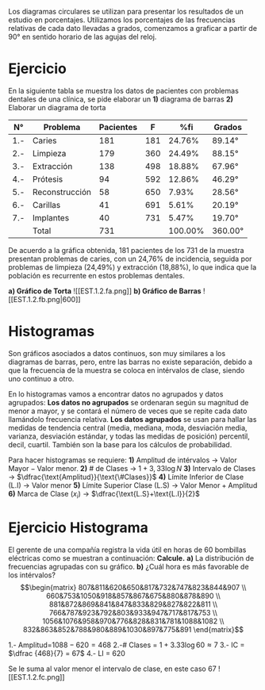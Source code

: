 Los diagramas circulares se utilizan para presentar los resultados de un estudio en porcentajes. Utilizamos los porcentajes de las frecuencias relativas de cada dato llevadas a grados, comenzamos a graficar a partir de 90° en sentido horario de las agujas del reloj.
# Ejercicio
En la siguiente tabla se muestra los datos de pacientes con problemas dentales de una clínica, se pide elaborar un
**1)** diagrama de barras
**2)** Elaborar un diagrama de torta

| N°  | Problema       | Pacientes | F   | %fi     | Grados  |
| --- | -------------- | --------- | --- | ------- | ------- |
| 1.- | Caries         | 181       | 181 | 24.76%  | 89.14°  |
| 2.- | Limpieza       | 179       | 360 | 24.49%  | 88.15°  |
| 3.- | Extracción     | 138       | 498 | 18.88%  | 67.96°  |
| 4.- | Prótesis       | 94        | 592 | 12.86%  | 46.29°  |
| 5.- | Reconstrucción | 58        | 650 | 7.93%   | 28.56°  |
| 6.- | Carillas       | 41        | 691 | 5.61%   | 20.19°  |
| 7.- | Implantes      | 40        | 731 | 5.47%   | 19.70°  |
|     | Total          | 731       |     | 100.00% | 360.00° |
De acuerdo a la gráfica obtenida, 181 pacientes de los 731 de la muestra presentan problemas de caries, con un 24,76% de incidencia, seguida por problemas de limpieza (24,49%) y extracción (18,88%), lo que indica que la población es recurrente en estos problemas dentales.


**a) Gráfico de Torta**
![[EST.1.2.fa.png]]
**b) Gráfico de Barras**
![[EST.1.2.fb.png|600]]
# Histogramas
Son gráficos asociados a datos continuos, son muy similares a los diagramas de barras, pero, entre las barras no existe separación, debido a que la frecuencia de la muestra se coloca en intérvalos de clase, siendo uno continuo a otro.

En lo histogramas vamos a encontrar datos no agrupados y datos agrupados: 
**Los datos no agrupados** se ordenaran según su magnitud de menor a mayor, y se contará el número de veces que se repite cada dato llamándolo frecuencia relativa.
**Los datos agrupados** se usan para hallar las medidas de tendencia central (media, mediana, moda, desviación media, varianza, desviación estándar, y todas las medidas de posición) percentil, decil, cuartil. También son la base para los cálculos de probabilidad.

Para hacer histogramas se requiere:
**1)** Amplitud de intérvalos -> $\text{Valor Mayor}-\text{Valor menor}$.
**2)** # de Clases -> $1+3,33 \log{N}$
**3)** Intervalo de Clases -> $\dfrac{\text{Amplitud}}{\text{\#Clases}}$
**4)** Límite Inferior de Clase (L.I) -> Valor menor
**5)** Límite Superior Clase (L.S) -> $\text{Valor Menor} +\text{Amplitud}$
**6)** Marca de Clase ($x_{i}$) -> $\dfrac{\text{L.S}+\text{L.I}}{2}$

# Ejercicio Histograma
El gerente de una compañía registra la vida útil en horas de 60 bombillas eléctricas como se muestran a continuación:
**Calcule.**
**a)** La distribución de frecuencias agrupadas con su gráfico.
**b)** ¿Cuál hora es más favorable de los intérvalos?
$$\begin{matrix}
807&811&620&650&817&732&747&823&844&907 \\
660&753&1050&918&857&867&675&880&878&890 \\
881&872&869&841&847&833&829&827&822&811 \\
766&787&923&792&803&933&947&717&817&753 \\
1056&1076&958&970&776&828&831&781&1088&1082 \\
832&863&852&788&980&889&1030&897&775&891
\end{matrix}$$

1.- Amplitud=$1088-620 = 468$
2.-# Clases = $1+3.33 \log{60} \approx 7$
3.- IC = $\dfrac {468}{7} = 67$
4.- LI = $620$

Se le suma al valor menor el intervalo de clase, en este caso 67
![[EST.1.2.fc.png]]